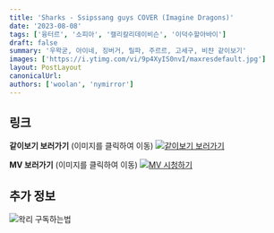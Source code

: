```yaml
---
title: 'Sharks - Ssipssang guys COVER (Imagine Dragons)'
date: '2023-08-08'
tags: ['융터르', '소피아', '캘리칼리데이비슨', '이덕수할아바이']
draft: false
summary: '우왁굳, 아이네, 징버거, 릴파, 주르르, 고세구, 비챤 같이보기'
images: ['https://i.ytimg.com/vi/9p4XyIS0nvI/maxresdefault.jpg']
layout: PostLayout
canonicalUrl:
authors: ['woolan', 'nymirror']
---
```


## 링크

**같이보기 보러가기** (이미지를 클릭하여 이동)
[![같이보기 보러가기](https://cdn.discordapp.com/attachments/1136601898116464710/1137050327938506852/logo.png)](https://cafe.naver.com/steamindiegame/12350845)

**MV 보러가기** (이미지를 클릭하여 이동)
[![MV 시청하기](https://i.ytimg.com/vi/9p4XyIS0nvI/maxresdefault.jpg)](https://youtu.be/9p4XyIS0nvI)

## 추가 정보

![왁리 구독하는법](https://cdn.discordapp.com/attachments/1136601898116464710/1137049857136267374/--2cut.gif)
